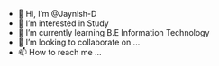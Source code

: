- 👋 Hi, I’m @Jaynish-D
- 👀 I’m interested in Study
- 🌱 I’m currently learning B.E Information Technology
- 💞️ I’m looking to collaborate on ...
- 📫 How to reach me ...

<!---
Jaynish-D/Jaynish-D is a ✨ special ✨ repository because its `README.md` (this file) appears on your GitHub profile.
You can click the Preview link to take a look at your changes.
--->
